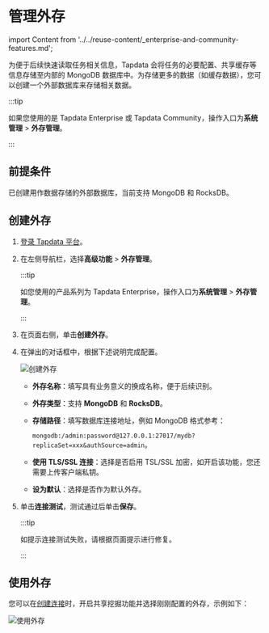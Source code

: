 # 管理外存
import Content from '../../reuse-content/_enterprise-and-community-features.md';

<Content />

为便于后续快速读取任务相关信息，Tapdata 会将任务的必要配置、共享缓存等信息存储至内部的 MongoDB 数据库中。为存储更多的数据（如缓存数据），您可以创建一个外部数据库来存储相关数据。

:::tip

如果您使用的是 Tapdata Enterprise 或 Tapdata Community，操作入口为**系统管理** > **外存管理**。

:::

## 前提条件

已创建用作数据存储的外部数据库，当前支持 MongoDB 和 RocksDB。



## 创建外存

1. [登录 Tapdata 平台](../log-in.md)。

2. 在左侧导航栏，选择**高级功能** > **外存管理**。

   :::tip

   如您使用的产品系列为 Tapdata Enterprise，操作入口为**系统管理** > **外存管理**。

   :::

3. 在页面右侧，单击**创建外存**。

4. 在弹出的对话框中，根据下述说明完成<span id="320-external-storage">配置</span>。

   ![创建外存](../../images/create_external_storage_cn.png)

   * **外存名称**：填写具有业务意义的换成名称，便于后续识别。

   * **外存类型**：支持 **MongoDB** 和 **RocksDB**。

   * **存储路径**：填写数据库连接地址，例如 MongoDB 格式参考：

      `mongodb:/admin:password@127.0.0.1:27017/mydb?replicaSet=xxx&authSource=admin`。

   * **使用 TLS/SSL 连接**：选择是否启用 TSL/SSL 加密，如开启该功能，您还需要上传客户端私钥。

   * **设为默认**：选择是否作为默认外存。

5. 单击**连接测试**，测试通过后单击**保存**。

   :::tip

   如提示连接测试失败，请根据页面提示进行修复。

   :::



## 使用外存

您可以在[创建连接](../../prerequisites/README.md)时，开启共享挖掘功能并选择刚刚配置的外存，示例如下：

![使用外存](../../images/use_external_storage.png)